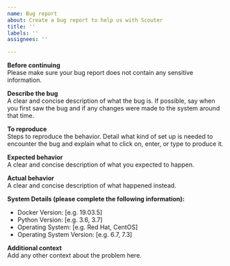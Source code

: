 ```yaml
---
name: Bug report
about: Create a bug report to help us with Scouter
title: ''
labels: ''
assignees: ''

---
```


**Before continuing**  
Please make sure your bug report does not contain any sensitive information.

**Describe the bug**  
A clear and concise description of what the bug is. If possible, say when you first saw the bug and if any changes were made to the system around that time.

**To reproduce**  
Steps to reproduce the behavior. Detail what kind of set up is needed to
encounter the bug and explain what to click on, enter, or type to produce it.

**Expected behavior**  
A clear and concise description of what you expected to happen.

**Actual behavior**  
A clear and concise description of what happened instead.

**System Details (please complete the following information):**
 * Docker Version: [e.g. 19.03.5]
 * Python Version: [e.g. 3.6, 3.7]
 * Operating System: [e.g. Red Hat, CentOS]
 * Operating System Version: [e.g. 6.7, 7.3]

**Additional context**  
Add any other context about the problem here.
